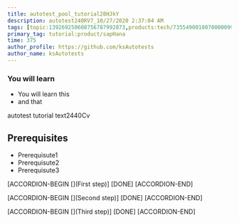 ```yaml
---
title: autotest_pool_tutorial28HJkY
description: autotest240RV7_10/27/2020 2:37:04 AM
tags: [topic:139269250608756787992873,products:tech/73554900100700000996,tutorial:experience/advanced]
primary_tag: tutorial:product/sapHana
time: 375
author_profile: https://github.com/ksAutotests
author_name: ksAutotests
---
```

### You will learn
- You will learn this
- and that

autotest tutorial text2440Cv

## Prerequisites
- Prerequisute1
- Prerequisute2
- Prerequisute3

[ACCORDION-BEGIN [](First step)]
[DONE]
[ACCORDION-END]

[ACCORDION-BEGIN [](Second step)]
[DONE]
[ACCORDION-END]

[ACCORDION-BEGIN [](Third step)]
[DONE]
[ACCORDION-END]

